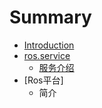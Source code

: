 # Summary

* [Introduction](README.md)
* [ros.service](rosservice.md)
    * [服务介绍](ros.service/服务介绍.md)
* [Ros平台]
    * 简介

